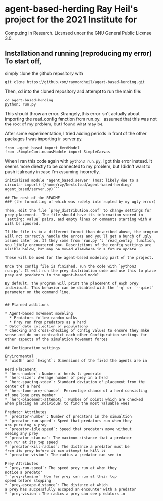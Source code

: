 # agent-based-herding Ray Heil's project for the 2021 Institute for
Computing in Research. Licensed under the GNU General Public License
3.0.

## Installation and running (reproducing my error) To start off,
simply clone the github repository with

```git clone https://github.com/raymondheil/agent-based-herding.git```

Then, cd into the cloned repository and attempt to run the main
file:
```
cd agent-based-herding
python3 run.py
```
This should throw an error. Strangely, this error isn't actually about
importing the read_config function from run.py. I assumed that this
was not the root of my problem, but I found what may be.

After some experimentation, I tried adding periods in front of the
other packages I was importing in server.py:

```
from .agent_based import HerdModel
from .SimpleContinuousModule import SimpleCanvas
```

When I ran this code again with `python3 run.py`, I got this error
instead. It seems more directly to be connected to my problem, but I
didn't want to push it already in case I'm assuming incorretly.

```ImportError: cannot import name 'server' from partially
initialized module 'agent_based.server' (most likely due to a
circular import) (/home/ray/Nextcloud/agent-based-herding/
agent_based/server.py)```

## The rest of the README
### (the formatting of which was rudely interrupted by my ugly error)

Then, edit the file `prey_distribution.conf` to change settings for
prey placement.  The file should have its information stored in
`setting: value` pairs, and empty lines or comments starting with #
will be ignored.

If the file is in a different format than described above, the program
will not correctly handle the errors and you'll get a bunch of ugly
issues later on. If they come from `run.py`'s `read_config` function,
you likely encountered one. Descriptions of the config settings are
visible below, but may be moved elsewhere in a future update.

These will be used for the agent-based modeling part of the project.

Once the config file is finished, run the code with `python3
run.py`. It will run the prey distribution code and use this to place
prey and predators in the agent-based model.

By default, the program will print the placement of each prey
individual. This behavior can be disabled with the `-q` or `--quiet`
parameter on the command line.


## Planned additions

* Agent-based movement modeling
  * Predators follow random walks
  * Prey run from predators as a herd
* Batch data collection of populations
* Checking and cross-checking of config values to ensure they make
sense and do not contradict each other Configuration settings for
other aspects of the simulation Movement forces

## Configuration settings

Environmental
* `width` and `height`: Dimensions of the field the agents are in

Herd Placement
* `herd-number`: Number of herds to generate
* `herd-size`: Average number of prey in a herd
* `herd-spacing-stdev`: Standard deviation of placement from the
center of a herd
* `herd-lone-prey-chance`: Percentage chance of a herd consisting
of one lone prey member
* `herd-placement-attempts`: Number of points which are checked
when placing an individual to find the most valuable ones

Predator Attributes
* `predator-number`: Number of predators in the simualtion
* `predator-run-speed`: Speed that predators run when they
are pursuing a prey
* `predator-idle-speed`: Speed that predators move without
seeing any prey
* `predator-stamina`: The maximum distance that a predator
can run at its top speed
* `predator-kill-radius`: The distance a predator must be
from its prey before it can attempt to kill it
* `predator-vision`: The radius a predator can see in

Prey Attributes
* `prey-run-speed`: The speed prey run at when they
notice a predator
* `prey-stamina`: How far prey can run at their top
speed before stopping
* `prey-escape-distance`: The distance at which
a prey has successfully escaped an encounter with a predator
* `prey-vision`: The radius a prey can see predators in
